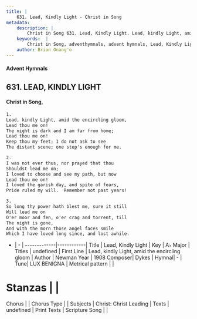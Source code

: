 ```yaml
---
title: |
    631. Lead, Kindly Light - Christ in Song
metadata:
    description: |
        Christ in Song 631. Lead, Kindly Light. Lead, kindly Light, amid the encircling gloom, Lead thou me on! The night is dark and I am far from home; Lead thou me on! Keep thou my feet; I do not ask to see The distant scene; one step's enough for me.
    keywords:  |
        Christ in Song, adventhymnals, advent hymnals, Lead, Kindly Light, Lead, kindly Light, amid the encircling gloom. 
    author: Brian Onang'o
---
```


#### Advent Hymnals
## 631. LEAD, KINDLY LIGHT
####  Christ in Song,

```txt
1.
Lead, kindly Light, amid the encircling gloom,
Lead thou me on!
The night is dark and I am far from home;
Lead thou me on!
Keep thou my feet; I do not ask to see
The distant scene; one step's enough for me.

2.
I was not ever thus, nor prayed that thou
Shouldst lead me on;
I loved to choose and see my path, but now
Lead thou me on!
I loved the garish day, and spite of fears,
Pride ruled my will.  Remember not past years!

3.
So long thy power hath blest me, sure it still
Will lead me on 
O'er moor and fen, o'er crag and torrent, till
The night is gone,
And with the morn those angel faces smile
Which I have loved long since, and lost awhile.


```

- |   -  |
-------------|------------|
Title | Lead, Kindly Light |
Key | A♭ Major |
Titles | undefined |
First Line | Lead, kindly Light, amid the encircling gloom |
Author | Newman
Year | 1908
Composer| Dykes |
Hymnal|  - |
Tune| LUX BENIGNA |
Metrical pattern | |
# Stanzas |  |
Chorus |  |
Chorus Type |  |
Subjects | Christ: Christ Leading |
Texts | undefined |
Print Texts | 
Scripture Song |  |
    

